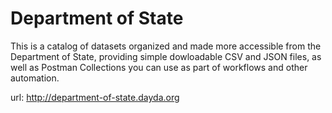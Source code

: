 # Department of State

This is a catalog of datasets organized and made more accessible from the Department of State, providing simple dowloadable CSV and JSON files, as well as Postman Collections you can use as part of workflows and other automation.

url: http://department-of-state.dayda.org

